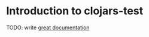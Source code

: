 # Introduction to clojars-test

TODO: write [great documentation](http://jacobian.org/writing/what-to-write/)

